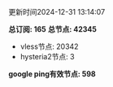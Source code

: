 更新时间2024-12-31 13:14:07

**总订阅: 165**
**总节点: 42345**
- vless节点: 20342
- hysteria2节点: 3

**google ping有效节点: 598**
